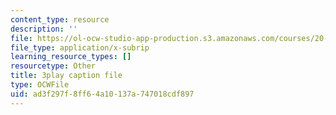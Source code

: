 ```yaml
---
content_type: resource
description: ''
file: https://ol-ocw-studio-app-production.s3.amazonaws.com/courses/20-219-becoming-the-next-bill-nye-writing-and-hosting-the-educational-show-january-iap-2015/ad3f297f8ff64a10137a747018cdf897_iR6FUYCNi5A.srt
file_type: application/x-subrip
learning_resource_types: []
resourcetype: Other
title: 3play caption file
type: OCWFile
uid: ad3f297f-8ff6-4a10-137a-747018cdf897
---
```


